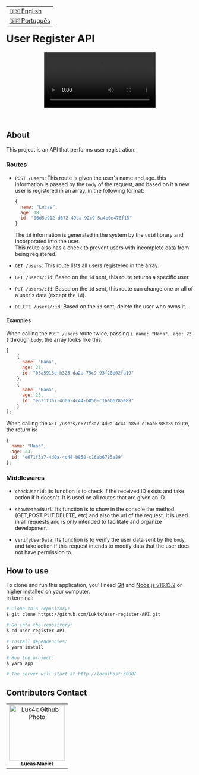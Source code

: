 <table align="right">
  <tr>
    <td>
      <a href="readme-en.md">🇺🇸 English</a>
    </td>
  </tr>
  <tr>
    <td>
      <a href="README.md">🇧🇷 Português</a>
    </td>
  </tr>
</table>
<br>

# User Register API
<p align="center">
  <video src="https://user-images.githubusercontent.com/86276393/173689507-cae47ac3-b85c-495f-8cd2-d548301d0610.mp4">
</p>
<br>

## About
This project is an API that performs user registration.

### Routes
-   `POST /users`: This route is given the user's name and age. this information is passed by the `body` of the request, and based on it a new user is registered in an array, in the following format:
    
    ```js
    {
      name: "Lucas",
      age: 18,
      id: "06d5e912-d672-49ca-92c9-5a4e0e470f15"
    }
    ```

    The `id` information is generated in the system by the `uuid` library and incorporated into the user.<br>
    This route also has a check to prevent users with incomplete data from being registered.
    
-   `GET /users`: This route lists all users registered in the array.

-   `GET /users/:id`: Based on the `id` sent, this route returns a specific user.

-   `PUT /users/:id`: Based on the `id` sent, this route can change one or all of a user's data (except the `id`).

-   `DELETE /users/:id`:  Based on the `id` sent, delete the user who owns it.

#### Examples
When calling the `POST /users` route twice, passing `{ name: "Hana", age: 23 }` through `body`, the array looks like this:

```js
[
    {
      name: "Hana",
      age: 23,
      id: "05a5913e-h325-da2a-75c9-93f20e02fa19"
    },
    {
      name: "Hana",
      age: 23,
      id: "e671f3a7-4d0a-4c44-b850-c16ab6785e89"
    }
];
```

When calling the `GET /users/e671f3a7-4d0a-4c44-b850-c16ab6785e89` route, the return is:

```js
{
  name: "Hana",
  age: 23,
  id: "e671f3a7-4d0a-4c44-b850-c16ab6785e89"
};
```

### Middlewares
- `checkUserId`: Its function is to check if the received ID exists and take action if it doesn't. It is used on all routes that are given an ID.

- `showMethodNUrl`: Its function is to show in the console the method (GET,POST,PUT,DELETE, etc) and also the url of the request. It is used in all requests and is only intended to facilitate and organize development.

- `verifyUserData`: Its function is to verify the user data sent by the `body`, and take action if this request intends to modify data that the user does not have permission to.

## How to use
To clone and run this application, you'll need [Git](https://git-scm.com/) and [Node.js v16.13.2](https://nodejs.org/en/) or higher installed on your computer.<br>In terminal:

```bash
# Clone this repository:
$ git clone https://github.com/Luk4x/user-register-API.git

# Go into the repository:
$ cd user-register-API

# Install dependencies: 
$ yarn install

# Run the project:
$ yarn app

# The server will start at http://localhost:3000/
```

## Contributors Contact
<table>
  <tr>
    <td align="center">
      <a href="https://www.linkedin.com/in/lucasmacielf/">
        <img src="https://avatars.githubusercontent.com/Luk4x" width="150px;" alt="Luk4x Github Photo"/><br>
        <sub>
          <b>Lucas Maciel</b>
        </sub>
      </a>
    </td>
  </tr>
</table>
